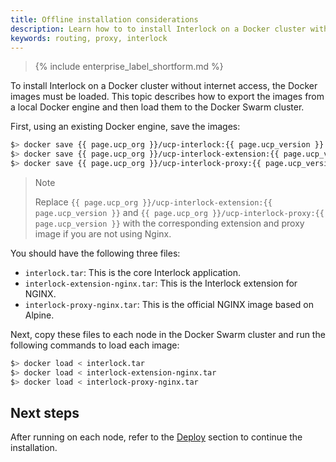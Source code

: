 ```yaml
---
title: Offline installation considerations
description: Learn how to to install Interlock on a Docker cluster without internet access.
keywords: routing, proxy, interlock
---
```


>{% include enterprise_label_shortform.md %}

To install Interlock on a Docker cluster without internet access, the Docker images must be loaded.  This topic describes how to export the images from a local Docker
engine and then load them to the Docker Swarm cluster.

First, using an existing Docker engine, save the images:

```bash
$> docker save {{ page.ucp_org }}/ucp-interlock:{{ page.ucp_version }} > interlock.tar
$> docker save {{ page.ucp_org }}/ucp-interlock-extension:{{ page.ucp_version }} > interlock-extension-nginx.tar
$> docker save {{ page.ucp_org }}/ucp-interlock-proxy:{{ page.ucp_version }} > interlock-proxy-nginx.tar
```

> Note
>
> Replace `{{ page.ucp_org }}/ucp-interlock-extension:{{ page.ucp_version }}`
> and `{{ page.ucp_org }}/ucp-interlock-proxy:{{ page.ucp_version }}` with the
> corresponding extension and proxy image if you are not using Nginx.

You should have the following three files:

- `interlock.tar`: This is the core Interlock application.
- `interlock-extension-nginx.tar`: This is the Interlock extension for NGINX.
- `interlock-proxy-nginx.tar`: This is the official NGINX image based on Alpine.

Next, copy these files to each node in the Docker Swarm cluster and run the following commands to load each image:

```bash
$> docker load < interlock.tar
$> docker load < interlock-extension-nginx.tar
$> docker load < interlock-proxy-nginx.tar
```

## Next steps
After running on each node, refer to the [Deploy](./index.md) section to
continue the installation.
